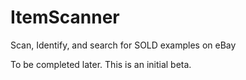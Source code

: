 # ItemScanner
Scan, Identify, and search for SOLD examples on eBay

To be completed later. This is an initial beta.
